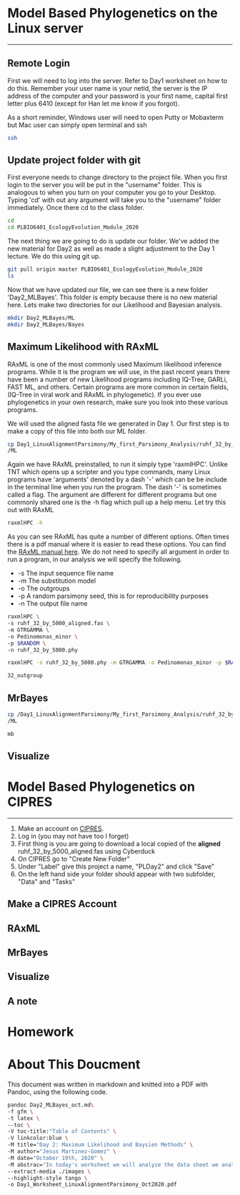 # Model Based Phylogenetics on the Linux server
___
## Remote Login
First we will need to log into the server. Refer to Day1 worksheet on how to do this. Remember your user name is your netid, the server is the IP address of the computer and your password is your first name, capital first letter plus 6410 (except for Han let me know if you forgot). 

As a short reminder, Windows user will need to open Putty or Mobaxterm but Mac user can simply open terminal and ssh
```bash
ssh
```

## Update project folder with git
First everyone needs to change directory to the project file. When you first login to the server you will be put in the "username" folder. This is analogous to when you turn on your computer you go to your Desktop. Typing 'cd' with out any argument will take you to the "username" folder immediately. Once there cd to the class folder. 
```bash
cd 
cd PLBIO6401_EcologyEvolution_Module_2020
```

The next thing we are going to do is update our folder. We've added the new material for Day2 as well as made a slight adjustment to the Day 1 lecture. We do this using git up. 
```bash
git pull origin master PLBIO6401_EcologyEvolution_Module_2020
ls
```

Now that we have updated our file, we can see there is a new folder 'Day2_MLBayes'. This folder is empty because there is no new material here. Lets make two directories for our Likelihood and Bayesian analysis. 
```bash
mkdir Day2_MLBayes/ML
mkdir Day2_MLBayes/Bayes
```

## Maximum Likelihood with RAxML
RAxML is one of the most commonly used Maximum likelihood inference programs. While it is the program we will use,  in the past recent years there have been a number of new Likelihood programs including IQ-Tree, GARLi, FAST ML, and others. Certain programs are more common in certain fields, (IQ-Tree in viral work and RAxML in phylogenetic). If you ever use phylogenetics in your own research, make sure you look into these various programs.  

We will used the aligned fasta file we generated in Day 1. Our first step is to make a copy of this file into both our ML folder.
```bash
cp Day1_LinuxAlignmentParsimony/My_first_Parsimony_Analysis/ruhf_32_by_5000_aligned.fas \
/ML
```

Again we have RAxML preinstalled, to run it simply type 'raxmlHPC'. Unlike TNT which opens up a scripter and you type commands, many Linux programs have 'arguments' denoted by a dash '-' which can be be include in the terminal line when you run the program. The dash '-' is sometimes called a flag. The argument are different for different programs but one commonly shared one is the -h flag which pull up a help menu. Let try this out with RAxML 
```bash
raxmlHPC -h
```

As you can see RAxML has quite a number of different options. Often times there is a pdf manual where it is easier to read these options. You can find the [RAxML manual here](sco.h-its.org/exelixis/resource/download/NewManual.pdf). We do not need to specify all argument in order to run a program, in our analysis we will specify the following. 

* -s The input sequence file name
* -m The substitution model
* -o The outgroups
* -p A random parsimony seed, this is for reproducibility purposes
* -n The output file name
```bash
raxmlHPC \
-s ruhf_32_by_5000_aligned.fas \
-m GTRGAMMA \
-o Pedinomonas_minor \
-p $RANDOM \
-n ruhf_32_by_5000.phy
```



```bash
raxmlHPC -s ruhf_32_by_5000.phy -m GTRGAMMA -o Pedinomonas_minor -p $RANDOM -n

32_outgroup
```
## MrBayes

```bash
cp /Day1_LinuxAlignmentParsimony/My_first_Parsimony_Analysis/ruhf_32_by_5000_aligned.fas /
/ML
```

```bash
mb
```

## Visualize 

# Model Based Phylogenetics on CIPRES
___
1. Make an account on [CIPRES](https://www.phylo.org/).
2. Log in (you may not have too I forget)
3. First thing is you are going to download a local copied of the **aligned** ruhf_32_by_5000_aligned.fas using Cyberduck
4. On CIPRES go to "Create New Folder"
5. Under "Label" give this project a name, "PLDay2" and click "Save"
6. On the left hand side your folder should appear with two subfolder, "Data" and "Tasks"

## Make a CIPRES Account

## RAxML

## MrBayes

## Visualize 

## A note

# Homework
# About This Doucment
This document was written in markdown and knitted into a PDF with Pandoc, using the following code. 
```bash
pandoc Day2_MLBayes_oct.md\
-f gfm \
-t latex \
--toc \
-V toc-title:"Table of Contents" \
-V linkcolor:blue \
-M title="Day 2: Maximum Likelihood and Baysien Methods" \
-M author="Jesus Martinez-Gomez" \
-M date="October 19th, 2020" \
-M abstrac="In today's worksheet we will analyze the data sheet we analyzed in Day1 using a Maximum Likelihood and Bayesian approach using the programs RAxML and MrBayes. We will do these two ways, the first will be on the serve similar to day one. The second way will be using the online CIPRES Science Gateway . CIPRES is an amazing resource for phylogenetic. Essentially, it is a super computer that has a number of phylogenetic programs pre-installed. Instead of accessing through linux it has an easy to use GUI. Practically speaking, if you are interested"
--extract-media ./images \
--highlight-style tango \
-o Day1_Worksheet_LinuxAlignmentParsimony_Oct2020.pdf
```
